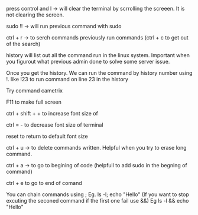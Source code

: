 press control and l -> will clear the terminal by scrrolling the screeen. It is not clearing the screen.


sudo !! -> will run previous command with sudo


ctrl + r -> to serch commands previously run commands (ctrl + c to get out of the search)


history will list out all the command run in the linux system. Important when you figurout what previous admin done to solve some server issue.

Once you get the history. We can run the command by history number using !. like !23 to run command on line 23 in the history


Try command cametrix

F11 to make full screen

ctrl + shift + + to increase font size of 

ctrl = - to decrease font size of terminal

reset to return to default font size


ctrl + u -> to delete commands written. Helpful when you try to erase long command.

ctrl + a -> to go to begining of code (helpfull to add sudo in the begning of command)

ctrl + e to go to end of comand
 
You can chain commands using ; Eg. ls -l; echo "Hello" (If you want to stop excuting the seconed command if the first one fail use &&) Eg ls -l && echo "Hello" 













